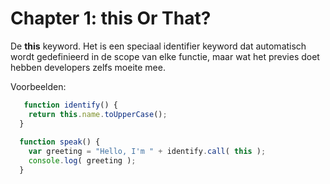 # Chapter 1: this Or That?

De __this__ keyword. Het is een speciaal identifier keyword dat automatisch wordt gedefinieerd in de scope van elke functie, maar wat het previes doet hebben developers zelfs moeite mee.

Voorbeelden:
```js
   function identify() {  
  	return this.name.toUpperCase();
  }
  
  function speak() {
  	var greeting = "Hello, I'm " + identify.call( this );
  	console.log( greeting );
  }

